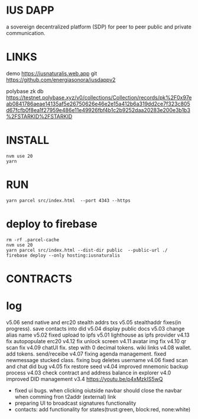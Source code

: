 # IUS DAPP

a sovereign decentralized platform (SDP) for peer to peer  public and private communication.

# LINKS
demo https://iusnaturalis.web.app
git https://github.com/energiasonora/iusdappv2

polybase zk db https://testnet.polybase.xyz/v0/collections/Collection/records/pk%2F0x97eab0841786aeae14135af5e26750626e46e2e15a412b6a319dd2ce7f323c805d67fcfb0f8ea1f27959e486e11e49926fbf4b1c2b9252daa20283e200e3b1b3%2FSTARKID%2FSTARKID

# INSTALL
```
nvm use 20
yarn                              
```

# RUN
```
yarn parcel src/index.html  --port 4343 --https
```
 

# deploy to firebase

```
rm -rf .parcel-cache
nvm use 20
yarn parcel src/index.html --dist-dir public  --public-url ./
firebase deploy --only hosting:iusnaturalis
```


# CONTRACTS
<!-- testnet v5 0x70F0B5fa20C296703fe101f294913cd1B6cCE053 -->

# log
v5.06 send native and erc20 stealth addrs txs
v5.05 stealthaddr fixes(in progress). save contacts into did
v5.04 display public docs
v5.03 change alias name
v5.02 fixed upload to ipfs
v5.01 lighthouse as ipfs provider
v4.13 fix autopopulate erc20
v4.12 fix unlock screen
v4.11 avatar img fix
v4.10 qr scan fix
v4.09 chatUI fix. step with 0 decimal tokens. wiki links
v4.08 wallet. add tokens. send/receibe
v4.07 fixing agenda management. fixed newmessage stucked class. fixing bug deletes username
v4.06 fixed scan and chat did bug
v4.05 fix restore seed
v4.04 improved mnemonic backup process
v4.03 check contract and address balance in explorer
v4.0 improved DID management
v3.4 https://youtu.be/p4xMzkIS5wQ
- fixed ui bugs. when clicking oiutside navbar should close the navbar when comming fron t2addr (external) link 
- preparing UI to broadcast signatures functionality
- contacts: add functionality for states(trust:green, block:red, none:white)
